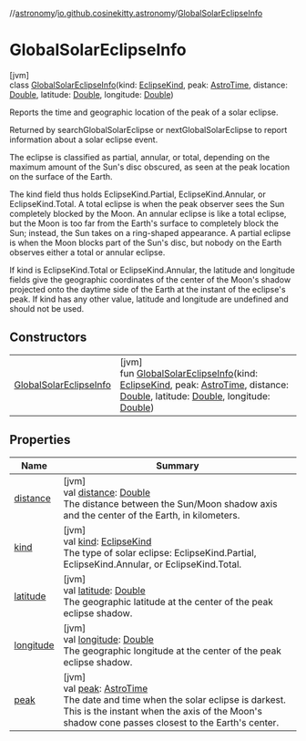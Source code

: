 //[astronomy](../../../index.md)/[io.github.cosinekitty.astronomy](../index.md)/[GlobalSolarEclipseInfo](index.md)

# GlobalSolarEclipseInfo

[jvm]\
class [GlobalSolarEclipseInfo](index.md)(kind: [EclipseKind](../-eclipse-kind/index.md), peak: [AstroTime](../-astro-time/index.md), distance: [Double](https://kotlinlang.org/api/latest/jvm/stdlib/kotlin/-double/index.html), latitude: [Double](https://kotlinlang.org/api/latest/jvm/stdlib/kotlin/-double/index.html), longitude: [Double](https://kotlinlang.org/api/latest/jvm/stdlib/kotlin/-double/index.html))

Reports the time and geographic location of the peak of a solar eclipse.

Returned by searchGlobalSolarEclipse or nextGlobalSolarEclipse to report information about a solar eclipse event.

The eclipse is classified as partial, annular, or total, depending on the maximum amount of the Sun's disc obscured, as seen at the peak location on the surface of the Earth.

The kind field thus holds EclipseKind.Partial, EclipseKind.Annular, or EclipseKind.Total. A total eclipse is when the peak observer sees the Sun completely blocked by the Moon. An annular eclipse is like a total eclipse, but the Moon is too far from the Earth's surface to completely block the Sun; instead, the Sun takes on a ring-shaped appearance. A partial eclipse is when the Moon blocks part of the Sun's disc, but nobody on the Earth observes either a total or annular eclipse.

If kind is EclipseKind.Total or EclipseKind.Annular, the latitude and longitude fields give the geographic coordinates of the center of the Moon's shadow projected onto the daytime side of the Earth at the instant of the eclipse's peak. If kind has any other value, latitude and longitude are undefined and should not be used.

## Constructors

| | |
|---|---|
| [GlobalSolarEclipseInfo](-global-solar-eclipse-info.md) | [jvm]<br>fun [GlobalSolarEclipseInfo](-global-solar-eclipse-info.md)(kind: [EclipseKind](../-eclipse-kind/index.md), peak: [AstroTime](../-astro-time/index.md), distance: [Double](https://kotlinlang.org/api/latest/jvm/stdlib/kotlin/-double/index.html), latitude: [Double](https://kotlinlang.org/api/latest/jvm/stdlib/kotlin/-double/index.html), longitude: [Double](https://kotlinlang.org/api/latest/jvm/stdlib/kotlin/-double/index.html)) |

## Properties

| Name | Summary |
|---|---|
| [distance](distance.md) | [jvm]<br>val [distance](distance.md): [Double](https://kotlinlang.org/api/latest/jvm/stdlib/kotlin/-double/index.html)<br>The distance between the Sun/Moon shadow axis and the center of the Earth, in kilometers. |
| [kind](kind.md) | [jvm]<br>val [kind](kind.md): [EclipseKind](../-eclipse-kind/index.md)<br>The type of solar eclipse: EclipseKind.Partial, EclipseKind.Annular, or EclipseKind.Total. |
| [latitude](latitude.md) | [jvm]<br>val [latitude](latitude.md): [Double](https://kotlinlang.org/api/latest/jvm/stdlib/kotlin/-double/index.html)<br>The geographic latitude at the center of the peak eclipse shadow. |
| [longitude](longitude.md) | [jvm]<br>val [longitude](longitude.md): [Double](https://kotlinlang.org/api/latest/jvm/stdlib/kotlin/-double/index.html)<br>The geographic longitude at the center of the peak eclipse shadow. |
| [peak](peak.md) | [jvm]<br>val [peak](peak.md): [AstroTime](../-astro-time/index.md)<br>The date and time when the solar eclipse is darkest. This is the instant when the axis of the Moon's shadow cone passes closest to the Earth's center. |
